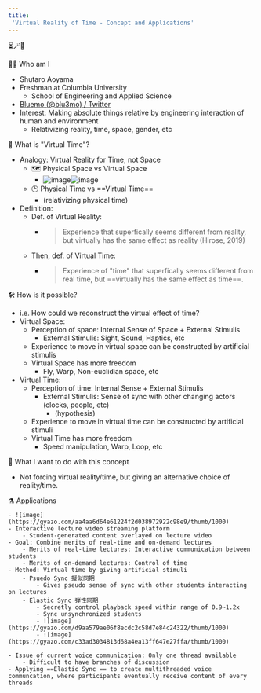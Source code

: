 ```yaml
---
title:
 'Virtual Reality of Time - Concept and Applications'
---
```


⏳🪄🤔

👨‍💻 Who am I
- Shutaro Aoyama
- Freshman at Columbia University
    - School of Engineering and Applied Science
- [Bluemo (@blu3mo) / Twitter](https://twitter.com/blu3mo)
- Interest: Making absolute things relative by engineering interaction of human and environment
    - Relativizing reality, time, space, gender, etc

📕 What is "Virtual Time"?
- Analogy: Virtual Reality for Time, not Space
    - 🗺 Physical Space vs Virtual Space
        - ![image](https://upload.wikimedia.org/wikipedia/commons/c/c2/2018_Shibuya_Crossing.jpg)![image](https://gyazo.com/ea9409dbc70cb6f80c63a15c47e365e7/thumb/1000)
    - 🕑 Physical Time vs ==Virtual Time==
        - (relativizing physical time)
- Definition:
    - Def. of Virtual Reality:
        - > Experience that superfically seems different from reality, but virtually has the same effect as reality (Hirose, 2019)
    - Then,  def. of Virtual Time:
        - > Experience of "time" that superfically seems different from real time, but ==virtually has the same effect as time==.

🛠 How is it possible?
- i.e. How could we reconstruct the virtual effect of time?
- Virtual Space:
    - Perception of space: Internal Sense of Space + External Stimulis
        - External Stimulis: Sight, Sound, Haptics, etc
    - Experience to move in virtual space can be constructed by artificial stimulis
    - Virtual Space has more freedom
        - Fly, Warp, Non-euclidian space, etc
- Virtual Time:
    - Perception of time: Internal Sense + External Stimulis
        - External Stimulis: Sense of sync with other changing actors (clocks, people, etc)
            - (hypothesis)
    - Experience to move in virtual time can be constructed by artificial stimuli
    - Virtual Time has more freedom
        - Speed manipulation, Warp, Loop, etc

🤔 What I want to do with this concept


- Not forcing virtual reality/time, but giving an alternative choice of reality/time.

⚗️ Applications

    - ![image](https://gyazo.com/aa4aa6d64e61224f2d038972922c98e9/thumb/1000)
    - Interactive lecture video streaming platform
        - Student-generated content overlayed on lecture video
    - Goal: Combine merits of real-time and on-demand lectures
        - Merits of real-time lectures: Interactive communication between students
        - Merits of on-demand lectures: Control of time
    - Method: Virtual time by giving artificial stimuli
        - Psuedo Sync 擬似同期
            - Gives pseudo sense of sync with other students interacting on lectures
        - Elastic Sync 弾性同期
            - Secretly control playback speed within range of 0.9~1.2x
            - Sync unsynchronized students
            - ![image](https://gyazo.com/d9aa579ae06f8ecdc2c58d7e84c24322/thumb/1000)
            - ![image](https://gyazo.com/c33ad3034813d68a4ea13ff647e27ffa/thumb/1000)

    - Issue of current voice communication: Only one thread available
        - Difficult to have branches of discussion
    - Applying ==Elastic Sync == to create multithreaded voice communcation, where participants eventually receive content of every threads
